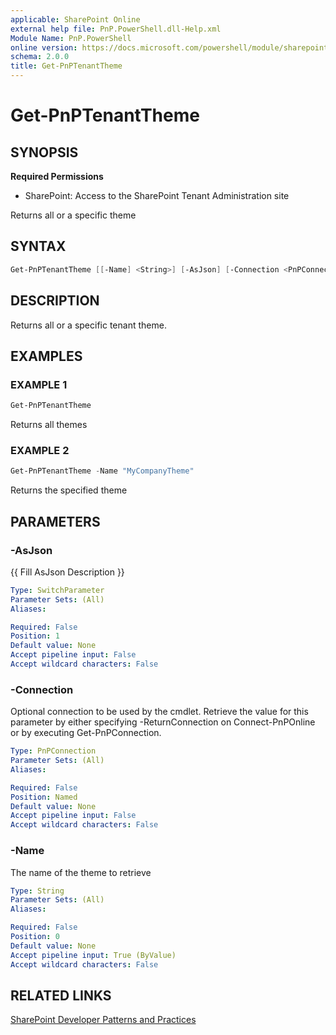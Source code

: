 ```yaml
---
applicable: SharePoint Online
external help file: PnP.PowerShell.dll-Help.xml
Module Name: PnP.PowerShell
online version: https://docs.microsoft.com/powershell/module/sharepoint-pnp/get-pnptenanttheme
schema: 2.0.0
title: Get-PnPTenantTheme
---
```


# Get-PnPTenantTheme

## SYNOPSIS

**Required Permissions**

* SharePoint: Access to the SharePoint Tenant Administration site

Returns all or a specific theme

## SYNTAX

```powershell
Get-PnPTenantTheme [[-Name] <String>] [-AsJson] [-Connection <PnPConnection>] [<CommonParameters>]
```

## DESCRIPTION
Returns all or a specific tenant theme.

## EXAMPLES

### EXAMPLE 1
```powershell
Get-PnPTenantTheme
```

Returns all themes

### EXAMPLE 2
```powershell
Get-PnPTenantTheme -Name "MyCompanyTheme"
```

Returns the specified theme

## PARAMETERS

### -AsJson
{{ Fill AsJson Description }}

```yaml
Type: SwitchParameter
Parameter Sets: (All)
Aliases:

Required: False
Position: 1
Default value: None
Accept pipeline input: False
Accept wildcard characters: False
```

### -Connection
Optional connection to be used by the cmdlet. Retrieve the value for this parameter by either specifying -ReturnConnection on Connect-PnPOnline or by executing Get-PnPConnection.

```yaml
Type: PnPConnection
Parameter Sets: (All)
Aliases:

Required: False
Position: Named
Default value: None
Accept pipeline input: False
Accept wildcard characters: False
```

### -Name
The name of the theme to retrieve

```yaml
Type: String
Parameter Sets: (All)
Aliases:

Required: False
Position: 0
Default value: None
Accept pipeline input: True (ByValue)
Accept wildcard characters: False
```

## RELATED LINKS

[SharePoint Developer Patterns and Practices](https://aka.ms/sppnp)